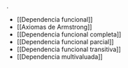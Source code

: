 .
- [[Dependencia funcional]] 
- [[Axiomas de Armstrong]] 
- [[Dependencia funcional completa]] 
- [[Dependencia funcional parcial]] 
- [[Dependencia funcional transitiva]] 
- [[Dependencia multivaluada]] 
